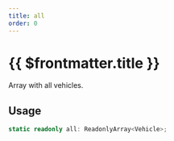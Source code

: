 ```yaml
---
title: all
order: 0
---
```


# {{ $frontmatter.title }}

Array with all vehicles.

## Usage

```ts
static readonly all: ReadonlyArray<Vehicle>;
```

